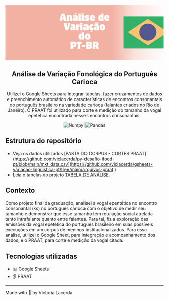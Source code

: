 <p align="center">
  <img src="https://github.com/viclacerda/gsheets-variacao-linguistica-pt/blob/main/varia%C3%A7%C3%A3o-pt-br.png" >
</p>

<h2 align="center">
  Análise de Variação Fonológica do Português Carioca
</h2>

<p align="center">
  Utilizei o Google Sheets para integrar tabelas, fazer cruzamentos de dados e preenchimento automático de características de encontros consonantais do português brasileiro na variedade carioca (falantes criados no Rio de Janeiro). O PRAAT foi utilizado para corte e medição do tamanho da vogal epetética encontrada nesses encontros consonantais. </a>
</p>

<p align="center">
    <img alt="Numpy" src="https://img.shields.io/badge/Google Sheets-green">
    <img alt="Pandas" src="https://img.shields.io/badge/PRAAT-6.2-pink">
    

   </a>
</p>


## Estrutura do repositório

- Veja os dados utilizados [PASTA DO CORPUS - CORTES PRAAT](https://github.com/viclacerda/py-desafio-ifood-pt/blob/main/mkt_data.csv](https://github.com/viclacerda/gsheets-variacao-linguistica-pt/tree/main/arquivos-praat )
- Leia o tabelas do projeto [TABELA DE ANÁLISE](https://docs.google.com/spreadsheets/d/1mRhX_sRjR6TzUMAj75-Fvd9nAuMMtk_VERQo5tHvYTE/edit?usp=sharing).

## Contexto

Como projeto final da graduação, analisei a vogal epentética no encontro consonantal (ks) no português carioca com o objetivo de medir seu tamanho e demonstrar que esse tamanho tem rotulação social atrelada tanto intrafalante quanto entre falantes. Para tal, fiz a exploração das emissões da vogal epetética do português brasileiro em suas possíveis execuções em um corpus de meninos institucionalizados. Para essa análise, utilizei o Google Sheet, para integração e acompanhamento dos dados, e o PRAAT, para corte e medição da vogal citada.

## Tecnologias utilizadas

- 📊 Google Sheets
- 👂 PRAAT 






---

Made with 🩶 by Victoria Lacerda 
